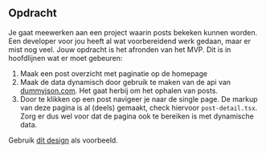 ## Opdracht

Je gaat meewerken aan een project waarin posts bekeken kunnen worden. Een developer voor jou heeft al wat voorbereidend werk gedaan, maar er mist nog veel. Jouw opdracht is het afronden van het MVP. Dit is in hoofdlijnen wat er moet gebeuren:

1. Maak een post overzicht met paginatie op de homepage
2. Maak de data dynamisch door gebruik te maken van de api van [dummyjson.com](https://dummyjson.com/). Het gaat herbij om het ophalen van posts.
3. Door te klikken op een post navigeer je naar de single page. De markup van deze pagina is al (deels) gemaakt, check hiervoor `post-detail.tsx`. Zorg er dus wel voor dat de pagina ook te bereiken is met dynamische data.

Gebruik [dit design](https://www.figma.com/file/PoGnR80T7fL0PMvfpVpn5U/Junior-Frontend?type=design&node-id=1%3A28&t=D7UM3h80I8qCgTSd-1) als voorbeeld.
